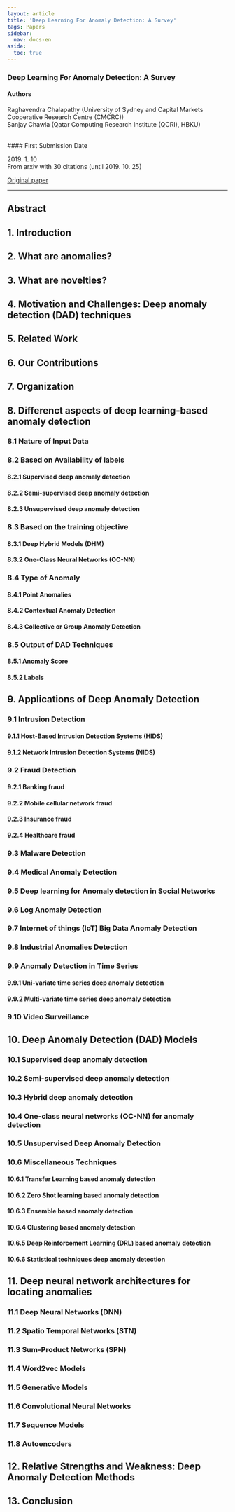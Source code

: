 ```yaml
---
layout: article
title: 'Deep Learning For Anomaly Detection: A Survey'
tags: Papers
sidebar:
  nav: docs-en
aside:
  toc: true
---
```


### Deep Learning For Anomaly Detection: A Survey

<!--more-->

#### Authors
Raghavendra Chalapathy (University of Sydney and Capital Markets Cooperative Research Centre (CMCRC)) <br>
Sanjay Chawla (Qatar Computing Research Institute (QCRI), HBKU) <br>

<br>
#### First Submission Date
<p> 2019. 1. 10 <br>
From arxiv with 30 citations (until 2019. 10. 25) </p>

[Original paper](https://arxiv.org/abs/1901.03407) <br>

---

## Abstract
## 1. Introduction
## 2. What are anomalies?
## 3. What are novelties?
## 4. Motivation and Challenges: Deep anomaly detection (DAD) techniques
## 5. Related Work
## 6. Our Contributions
## 7. Organization
## 8. Differenct aspects of deep learning-based anomaly detection
### 8.1 Nature of Input Data
### 8.2 Based on Availability of labels
#### 8.2.1 Supervised deep anomaly detection
#### 8.2.2 Semi-supervised deep anomaly detection
#### 8.2.3 Unsupervised deep anomaly detection
### 8.3 Based on the training objective
#### 8.3.1 Deep Hybrid Models (DHM)
#### 8.3.2 One-Class Neural Networks (OC-NN)
### 8.4 Type of Anomaly
#### 8.4.1 Point Anomalies
#### 8.4.2 Contextual Anomaly Detection
#### 8.4.3 Collective or Group Anomaly Detection
### 8.5 Output of DAD Techniques
#### 8.5.1 Anomaly Score
#### 8.5.2 Labels
## 9. Applications of Deep Anomaly Detection
### 9.1 Intrusion Detection
#### 9.1.1 Host-Based Intrusion Detection Systems (HIDS)
#### 9.1.2 Network Intrusion Detection Systems (NIDS)
### 9.2 Fraud Detection
#### 9.2.1 Banking fraud
#### 9.2.2 Mobile cellular network fraud
#### 9.2.3 Insurance fraud
#### 9.2.4 Healthcare fraud
### 9.3 Malware Detection
### 9.4 Medical Anomaly Detection
### 9.5 Deep learning for Anomaly detection in Social Networks
### 9.6 Log Anomaly Detection
### 9.7 Internet of things (IoT) Big Data Anomaly Detection
### 9.8 Industrial Anomalies Detection
### 9.9 Anomaly Detection in Time Series
#### 9.9.1 Uni-variate time series deep anomaly detection
#### 9.9.2 Multi-variate time series deep anomaly detection
### 9.10 Video Surveillance
## 10. Deep Anomaly Detection (DAD) Models
### 10.1 Supervised deep anomaly detection
### 10.2 Semi-supervised deep anomaly detection
### 10.3 Hybrid deep anomaly detection
### 10.4 One-class neural networks (OC-NN) for anomaly detection
### 10.5 Unsupervised Deep Anomaly Detection
### 10.6 Miscellaneous Techniques
#### 10.6.1 Transfer Learning based anomaly detection
#### 10.6.2 Zero Shot learning based anomaly detection
#### 10.6.3 Ensemble based anomaly detection
#### 10.6.4 Clustering based anomaly detection
#### 10.6.5 Deep Reinforcement Learning (DRL) based anomaly detection
#### 10.6.6 Statistical techniques deep anomaly detection
## 11. Deep neural network architectures for locating anomalies
### 11.1 Deep Neural Networks (DNN)
### 11.2 Spatio Temporal Networks (STN)
### 11.3 Sum-Product Networks (SPN)
### 11.4 Word2vec Models
### 11.5 Generative Models
### 11.6 Convolutional Neural Networks
### 11.7 Sequence Models
### 11.8 Autoencoders
## 12. Relative Strengths and Weakness: Deep Anomaly Detection Methods
## 13. Conclusion
